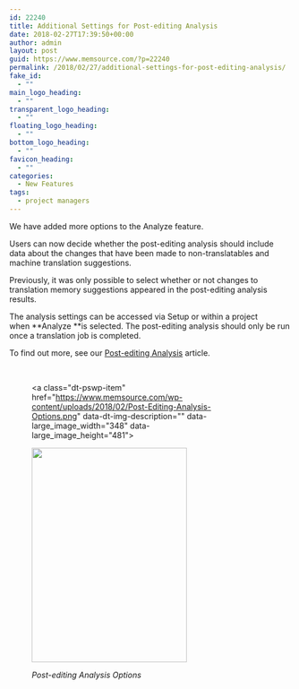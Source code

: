 ```yaml
---
id: 22240
title: Additional Settings for Post-editing Analysis
date: 2018-02-27T17:39:50+00:00
author: admin
layout: post
guid: https://www.memsource.com/?p=22240
permalink: /2018/02/27/additional-settings-for-post-editing-analysis/
fake_id:
  - ""
main_logo_heading:
  - ""
transparent_logo_heading:
  - ""
floating_logo_heading:
  - ""
bottom_logo_heading:
  - ""
favicon_heading:
  - ""
categories:
  - New Features
tags:
  - project managers
---
```

We have added more options to the Analyze feature.

Users can now decide whether the post-editing analysis should include data about the changes that have been made to non-translatables and machine translation suggestions.<!--more-->

Previously, it was only possible to select whether or not changes to translation memory suggestions appeared in the post-editing analysis results.

The analysis settings can be accessed via Setup or within a project when **Analyze **is selected. The post-editing analysis should only be run once a translation job is completed.

To find out more, see our [Post-editing Analysis](https://help.memsource.com/hc/en-us/articles/115003942912) article.

&nbsp;<figure id="attachment_22245" style="width: 348px" class="wp-caption alignleft"><a class="dt-pswp-item" href="https://www.memsource.com/wp-content/uploads/2018/02/Post-Editing-Analysis-Options.png" data-dt-img-description="" data-large\_image\_width="348" data-large\_image\_height="481">

<img class="wp-image-22245" src="https://www.memsource.com/wp-content/uploads/2018/02/Post-Editing-Analysis-Options.png" alt="" width="277" height="383" /></a><figcaption class="wp-caption-text">_Post-editing Analysis Options_</figcaption></figure> 

&nbsp;

&nbsp;

&nbsp;

&nbsp;

&nbsp;

&nbsp;

&nbsp;

&nbsp;

&nbsp;

&nbsp;

&nbsp;

&nbsp;

&nbsp;

&nbsp;